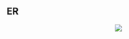 <h2>ER</h2>
<p align="center"><a href="https://i.ibb.co/Bw4t2p7/intus-er.jpg" target="_blank"><img src="https://i.ibb.co/Bw4t2p7/intus-er.jpg"></a></p>
